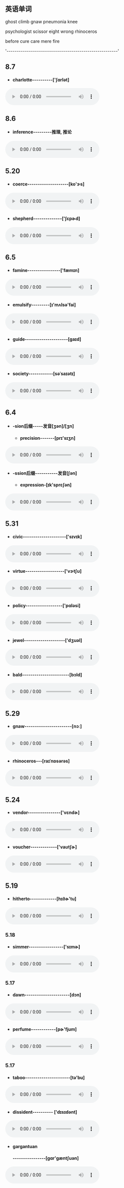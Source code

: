 ## 英语单词

ghost  climb  gnaw  pneumonia  knee

psychologist    scissor  eight   wrong   rhinoceros 

before cure care mere fire

'-------------------------------------------------------'

## 8.7

- #### charlotte----------['ʃɑrlət]

<audio controls src="http://dict.youdao.com/dictvoice?audio=charlotte&type=2"></audio>



## 8.6

- #### inference---------推理, 推论

<audio controls src="http://dict.youdao.com/dictvoice?audio=inference&type=2"></audio>


## 5.20

- #### coerce--------------------[ko'ɝs]

<audio controls src="http://dict.youdao.com/dictvoice?audio=coerce&type=2"></audio>
- #### shepherd--------------['ʃɛpɚd]

<audio controls src="http://dict.youdao.com/dictvoice?audio=shepherd&type=2"></audio>

## 6.5

- #### famine----------------['fæmɪn]

<audio controls src="http://dict.youdao.com/dictvoice?audio=famine&type=2"></audio>
- #### emulsify---------[ɪ'mʌlsə'fai]

<audio controls src="http://dict.youdao.com/dictvoice?audio=emulsify&type=2"></audio>
- #### guide---------------------[ɡaɪd]

<audio controls src="http://dict.youdao.com/dictvoice?audio=guide&type=2"></audio>
- #### society------------[səˈsaɪətɪ]

<audio controls src="http://dict.youdao.com/dictvoice?audio=society&type=2"></audio>

## 6.4

- #### -sion后缀-----发音[ʒən]/[ʒn]

  - #### precision-------[prɪ'sɪʒn]

<audio controls src="http://dict.youdao.com/dictvoice?audio=precision&type=2"></audio>
- #### -ssion后缀-----------发音[ʃən]

  - #### expression-[ɪk'sprɛʃən]

<audio controls src="http://dict.youdao.com/dictvoice?audio=expression&type=2"></audio>



## 5.31

- #### civic---------------------['sɪvɪk]

<audio controls src="http://dict.youdao.com/dictvoice?audio=civic&type=2"></audio>
- #### virtue-------------------['vɝtʃʊ] 

<audio controls src="http://dict.youdao.com/dictvoice?audio=virtue&type=2"></audio>
- #### policy------------------['pɑləsi]

<audio controls src="http://dict.youdao.com/dictvoice?audio=policy&type=2"></audio>
- #### jewel--------------------['dʒuəl]

<audio controls src="http://dict.youdao.com/dictvoice?audio=jewel&type=2"></audio>
- #### bald-----------------------[bɔld]

<audio controls src="http://dict.youdao.com/dictvoice?audio=bald&type=2"></audio>



## 5.29

- #### gnaw-----------------------[nɔː]

<audio controls src="http://dict.youdao.com/dictvoice?audio=gnaw&type=2"></audio>
- #### rhinoceros---[raɪˈnɒsərəs]

<audio controls src="http://dict.youdao.com/dictvoice?audio=rhinoceros&type=2"></audio>

## 5.24

- #### vendor----------------['vɛndɚ]

<audio controls src="http://dict.youdao.com/dictvoice?audio=vendor&type=2"></audio>
- #### voucher-------------['vaʊtʃɚ]

<audio controls src="http://dict.youdao.com/dictvoice?audio=voucher&type=2"></audio>

## 5.19

- #### hitherto-------------[hɪðɚ'tu]

<audio controls src="http://dict.youdao.com/dictvoice?audio=hitherto&type=2"></audio>

### 5.18

- #### simmer-----------------['sɪmɚ]

<audio controls src="http://dict.youdao.com/dictvoice?audio=simmer&type=2"></audio>

### 5.17

- #### dawn----------------------[dɔn] 
<audio controls src="http://dict.youdao.com/dictvoice?audio=dawn&type=2"></audio>
- #### perfume------------[pɚ'fjum]
<audio controls src="http://dict.youdao.com/dictvoice?audio=perfume&type=2"></audio>


### 5.17

- #### taboo----------------------[tə'bu]
<audio controls src="http://dict.youdao.com/dictvoice?audio=taboo&type=2"></audio>
- #### dissident---------- ['dɪsɪdənt] 
<audio controls src="http://dict.youdao.com/dictvoice?audio=dissident&type=2"></audio>
- #### gargantuan

  #### ----------------[ɡɑr'ɡæntʃuən]

<audio controls src="http://dict.youdao.com/dictvoice?audio=gargantuan&type=2"></audio>

